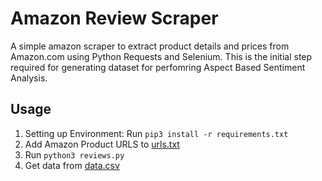 # Amazon Review Scraper 

A simple amazon scraper to extract product details and prices from Amazon.com using Python Requests and Selenium. This is the initial step required for generating dataset for perfomring Aspect Based Sentiment Analysis.
## Usage

1. Setting up Environment: Run `pip3 install -r requirements.txt`
1. Add Amazon Product URLS to [urls.txt](urls.txt)
1. Run `python3 reviews.py`
1. Get data from [data.csv](data.csv)
